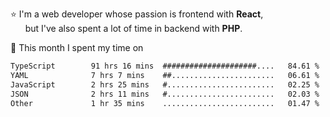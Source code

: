⭐ I'm a web developer whose passion is frontend with <b>React</b>,<br/>
&nbsp; &nbsp; &nbsp; but I've also spent a lot of time in backend with <b>PHP</b>.

📅 This month I spent my time on

<!--START_SECTION:waka-->

```txt
TypeScript        91 hrs 16 mins  #####################....   84.61 %
YAML              7 hrs 7 mins    ##.......................   06.61 %
JavaScript        2 hrs 25 mins   #........................   02.25 %
JSON              2 hrs 11 mins   #........................   02.03 %
Other             1 hr 35 mins    .........................   01.47 %
```

<!--END_SECTION:waka-->
